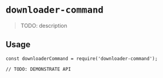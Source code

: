 # `downloader-command`

> TODO: description

## Usage

```
const downloaderCommand = require('downloader-command');

// TODO: DEMONSTRATE API
```
